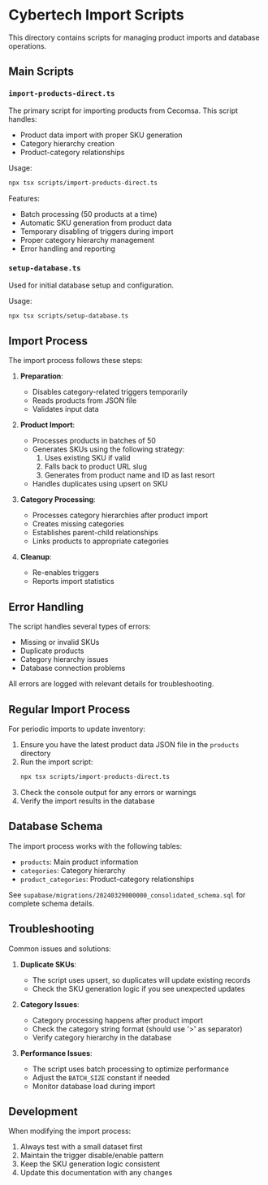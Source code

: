# Cybertech Import Scripts

This directory contains scripts for managing product imports and database operations.

## Main Scripts

### `import-products-direct.ts`

The primary script for importing products from Cecomsa. This script handles:
- Product data import with proper SKU generation
- Category hierarchy creation
- Product-category relationships

Usage:
```bash
npx tsx scripts/import-products-direct.ts
```

Features:
- Batch processing (50 products at a time)
- Automatic SKU generation from product data
- Temporary disabling of triggers during import
- Proper category hierarchy management
- Error handling and reporting

### `setup-database.ts`

Used for initial database setup and configuration.

Usage:
```bash
npx tsx scripts/setup-database.ts
```

## Import Process

The import process follows these steps:

1. **Preparation**:
   - Disables category-related triggers temporarily
   - Reads products from JSON file
   - Validates input data

2. **Product Import**:
   - Processes products in batches of 50
   - Generates SKUs using the following strategy:
     1. Uses existing SKU if valid
     2. Falls back to product URL slug
     3. Generates from product name and ID as last resort
   - Handles duplicates using upsert on SKU

3. **Category Processing**:
   - Processes category hierarchies after product import
   - Creates missing categories
   - Establishes parent-child relationships
   - Links products to appropriate categories

4. **Cleanup**:
   - Re-enables triggers
   - Reports import statistics

## Error Handling

The script handles several types of errors:
- Missing or invalid SKUs
- Duplicate products
- Category hierarchy issues
- Database connection problems

All errors are logged with relevant details for troubleshooting.

## Regular Import Process

For periodic imports to update inventory:

1. Ensure you have the latest product data JSON file in the `products` directory
2. Run the import script:
   ```bash
   npx tsx scripts/import-products-direct.ts
   ```
3. Check the console output for any errors or warnings
4. Verify the import results in the database

## Database Schema

The import process works with the following tables:
- `products`: Main product information
- `categories`: Category hierarchy
- `product_categories`: Product-category relationships

See `supabase/migrations/20240329000000_consolidated_schema.sql` for complete schema details.

## Troubleshooting

Common issues and solutions:

1. **Duplicate SKUs**:
   - The script uses upsert, so duplicates will update existing records
   - Check the SKU generation logic if you see unexpected updates

2. **Category Issues**:
   - Category processing happens after product import
   - Check the category string format (should use '>' as separator)
   - Verify category hierarchy in the database

3. **Performance Issues**:
   - The script uses batch processing to optimize performance
   - Adjust the `BATCH_SIZE` constant if needed
   - Monitor database load during import

## Development

When modifying the import process:

1. Always test with a small dataset first
2. Maintain the trigger disable/enable pattern
3. Keep the SKU generation logic consistent
4. Update this documentation with any changes 